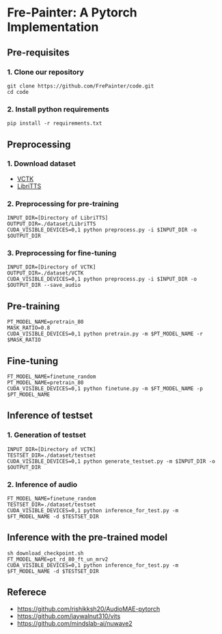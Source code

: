 # Fre-Painter: A Pytorch Implementation
## Pre-requisites
### 1. Clone our repository
```
git clone https://github.com/FrePainter/code.git
cd code
```
### 2. Install python requirements
```
pip install -r requirements.txt
``` 
## Preprocessing
### 1. Download dataset
- [VCTK](https://datashare.ed.ac.uk/handle/10283/2651)  
- [LibriTTS](https://www.openslr.org/60/)
### 2. Preprocessing for pre-training
```
INPUT_DIR=[Directory of LibriTTS]
OUTPUT_DIR=./dataset/LibriTTS
CUDA_VISIBLE_DEVICES=0,1 python preprocess.py -i $INPUT_DIR -o $OUTPUT_DIR
```
### 3. Preprocessing for fine-tuning
```
INPUT_DIR=[Directory of VCTK]
OUTPUT_DIR=./dataset/VCTK
CUDA_VISIBLE_DEVICES=0,1 python preprocess.py -i $INPUT_DIR -o $OUTPUT_DIR --save_audio
```
## Pre-training
```
PT_MODEL_NAME=pretrain_80
MASK_RATIO=0.8
CUDA_VISIBLE_DEVICES=0,1 python pretrain.py -m $PT_MODEL_NAME -r $MASK_RATIO
```
## Fine-tuning
```
FT_MODEL_NAME=finetune_random
PT_MODEL_NAME=pretrain_80
CUDA_VISIBLE_DEVICES=0,1 python finetune.py -m $FT_MODEL_NAME -p $PT_MODEL_NAME
```
## Inference of testset
### 1. Generation of testset
```
INPUT_DIR=[Directory of VCTK]
TESTSET_DIR=./dataset/testset
CUDA_VISIBLE_DEVICES=0,1 python generate_testset.py -m $INPUT_DIR -o $OUTPUT_DIR
```
### 2. Inference of audio
```
FT_MODEL_NAME=finetune_random
TESTSET_DIR=./dataset/testset
CUDA_VISIBLE_DEVICES=0,1 python inference_for_test.py -m $FT_MODEL_NAME -d $TESTSET_DIR
```
## Inference with the pre-trained model

```
sh download_checkpoint.sh
FT_MODEL_NAME=pt_rd_80_ft_un_mrv2
CUDA_VISIBLE_DEVICES=0,1 python inference_for_test.py -m $FT_MODEL_NAME -d $TESTSET_DIR
```
## Referece
- https://github.com/rishikksh20/AudioMAE-pytorch
- https://github.com/jaywalnut310/vits
- https://github.com/mindslab-ai/nuwave2
